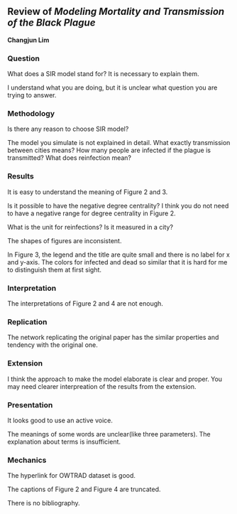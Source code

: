## Review of *Modeling Mortality and Transmission of the Black Plague*

**Changjun Lim**


### Question
What does a SIR model stand for? It is necessary to explain them. 

I understand what you are doing, but it is unclear what question you are trying to answer. 

### Methodology
Is there any reason to choose SIR model? 

The model you simulate is not explained in detail. What exactly transmission between cities means? How many people are infected if the plague is transmitted? What does reinfection mean?

### Results
It is easy to understand the meaning of Figure 2 and 3.

Is it possible to have the negative degree centrality? I think you do not need to have a negative range for degree centrality in Figure 2.

What is the unit for reinfections? Is it measured in a city?

The shapes of figures are inconsistent.

In Figure 3, the legend and the title are quite small and there is no label for x and y-axis. The colors for infected and dead so similar that it is hard for me to distinguish them at first sight.

### Interpretation
The interpretations of Figure 2 and 4 are not enough.

### Replication
The network replicating the original paper has the similar properties and tendency with the original one. 

### Extension
I think the approach to make the model elaborate is clear and proper. You may need clearer interpreation of the results from the extension.

### Presentation
It looks good to use an active voice.

The meanings of some words are unclear(like three parameters). The explanation about terms is insufficient.

### Mechanics
The hyperlink for OWTRAD dataset is good.

The captions of Figure 2 and Figure 4 are truncated.

There is no bibliography. 
